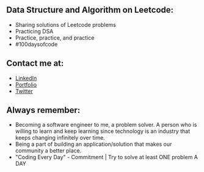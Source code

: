 ## Data Structure and Algorithm on Leetcode:
- Sharing solutions of Leetcode problems
- Practicing DSA
- Practice, practice, and practice
- #100daysofcode

## Contact me at:
- [LinkedIn](https://www.linkedin.com/in/huulamnguyen/)
- [Portfolio](https://liamdev.herokuapp.com/)
- [Twitter](https://twitter.com/liamdev5)

## Always remember:
- Becoming a software engineer to me, a problem solver. A person who is willing to learn and keep learning since technology is an industry that keeps changing infinitely over time.
- Being a part of building an application/solution that makes our community a better place. 
- "Coding Every Day" - Commitment | Try to solve at least ONE problem A DAY
